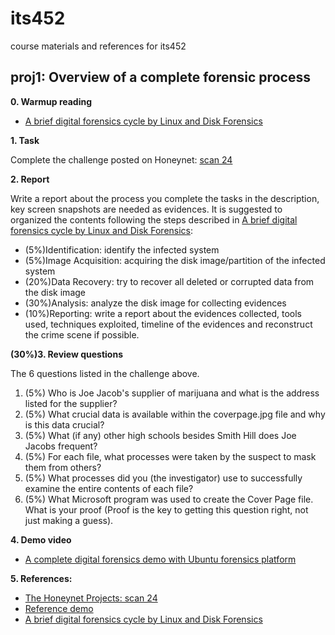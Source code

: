 # its452
course materials and references for its452

## proj1: Overview of a complete forensic process

**0. Warmup reading**
* [A brief digital forensics cycle by Linux and Disk Forensics](./refs/Acompleteforensicprocess.pdf)


**1. Task**

Complete the challenge posted on Honeynet: [scan 24](http://www.honeynet.onofri.org/scans/scan24/)


**2. Report**

Write a report about the process you complete the tasks in the description, key screen snapshots are needed as evidences. It is suggested to organized the contents following the steps described in [A brief digital forensics cycle by Linux and Disk Forensics](./refs/Acompleteforensicprocess.pdf):
* (5%)Identification: identify the infected system
* (5%)Image Acquisition: acquiring the disk image/partition of the infected system
* (20%)Data Recovery: try to recover all deleted or corrupted data from the disk image
* (30%)Analysis: analyze the disk image for collecting evidences
* (10%)Reporting: write a report about the evidences collected, tools used, techniques exploited, timeline of the evidences and reconstruct the crime scene if possible.


**(30%)3. Review questions**

The 6 questions listed in the challenge above.


1. (5%) Who is Joe Jacob's supplier of marijuana and what is the address listed for the supplier?
2. (5%) What crucial data is available within the coverpage.jpg file and why is this data crucial?
3. (5%) What (if any) other high schools besides Smith Hill does Joe Jacobs frequent?
4. (5%) For each file, what processes were taken by the suspect to mask them from others?
5. (5%) What processes did you (the investigator) use to successfully examine the entire contents of each file?
6. (5%) What Microsoft program was used to create the Cover Page file. What is your proof (Proof is the key to getting this question right, not just making a guess).

**4. Demo video**
* [A complete digital forensics demo with Ubuntu forensics platform](https://youtu.be/koi7A6yW\_gI)

**5. References:**
* [The Honeynet Projects: scan 24](http://www.honeynet.onofri.org/scans/scan24/)
* [Reference demo](https://www.pcsympathy.com/2008/03/22/my-first-autopsy/)
* [A brief digital forensics cycle by Linux and Disk Forensics](https://resources.infosecinstitute.com/linux-and-disk-forensics/)


